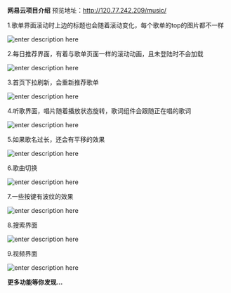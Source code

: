 **网易云项目介绍** 预览地址：http://120.77.242.209/music/

1.歌单界面滚动时上边的标题也会随着滚动变化，每个歌单的top的图片都不一样


![enter description here](./images/lidqBT.gif)

2.每日推荐界面，有着与歌单页面一样的滚动动画，且未登陆时不会加载


![enter description here](https://s2.ax1x.com/2019/12/25/liw3VS.gif)

3.首页下拉刷新，会重新推荐歌单


![enter description here](https://s2.ax1x.com/2019/12/25/liwwrV.gif)

4.听歌界面，唱片随着播放状态旋转，歌词组件会跟随正在唱的歌词

![enter description here](https://s2.ax1x.com/2019/12/25/liwraF.gif)

5.如果歌名过长，还会有平移的效果

![enter description here](https://s2.ax1x.com/2019/12/25/liw0bT.gif)

6.歌曲切换

![enter description here](https://s2.ax1x.com/2019/12/25/li0ui4.gif)

7.一些按键有波纹的效果

![enter description here](https://s2.ax1x.com/2019/12/25/liwdK0.gif)

8.搜索界面

![enter description here](https://s2.ax1x.com/2019/12/25/liwUvq.gif)

9.视频界面

![enter description here](https://s2.ax1x.com/2019/12/25/li0KJJ.gif)

**更多功能等你发现...**
